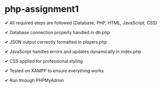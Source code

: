 # php-assignment1

✔ All required steps are followed (Database, PHP, HTML, JavaScript, CSS)

✔ Database connection properly handled in db.php

✔ JSON output correctly formatted in players.php

✔ JavaScript handles errors and updates dynamically in index.php

✔ CSS applied for professional styling

✔ Tested on XAMPP to ensure everything works

✔ Run through PHPMyAdmin
